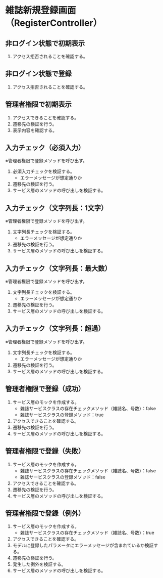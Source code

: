# 雑誌新規登録画面（RegisterController）

## 非ログイン状態で初期表示
1. アクセス拒否されることを確認する。

## 非ログイン状態で登録
1. アクセス拒否されることを確認する。

## 管理者権限で初期表示
1. アクセスできることを確認する。
1. 遷移先の検証を行う。
1. 表示内容を確認する。

## 入力チェック（必須入力）
※管理者権限で登録メソッドを呼び出す。
1. 必須入力チェックを検証する。
    - エラーメッセージが想定通りか
1. 遷移先の検証を行う。
1. サービス層のメソッドの呼び出しを検証する。

## 入力チェック（文字列長：1文字）
※管理者権限で登録メソッドを呼び出す。
1. 文字列長チェックを検証する。
    - エラーメッセージが想定通りか
1. 遷移先の検証を行う。
1. サービス層のメソッドの呼び出しを検証する。

## 入力チェック（文字列長：最大数）
※管理者権限で登録メソッドを呼び出す。
1. 文字列長チェックを検証する。
    - エラーメッセージが想定通りか
1. 遷移先の検証を行う。
1. サービス層のメソッドの呼び出しを検証する。

## 入力チェック（文字列長：超過）
※管理者権限で登録メソッドを呼び出す。
1. 文字列長チェックを検証する。
    - エラーメッセージが想定通りか
1. 遷移先の検証を行う。
1. サービス層のメソッドの呼び出しを検証する。

## 管理者権限で登録（成功）
1. サービス層のモックを作成する。
    - 雑誌サービスクラスの存在チェックメソッド（雑誌名、号数）：false
    - 雑誌サービスクラスの登録メソッド：true
1. アクセスできることを確認する。
1. 遷移先の検証を行う。
1. サービス層のメソッドの呼び出しを検証する。

## 管理者権限で登録（失敗）
1. サービス層のモックを作成する。
    - 雑誌サービスクラスの存在チェックメソッド（雑誌名、号数）：false
    - 雑誌サービスクラスの登録メソッド：false
1. アクセスできることを確認する。
1. 遷移先の検証を行う。
1. サービス層のメソッドの呼び出しを検証する。

## 管理者権限で登録（例外）
1. サービス層のモックを作成する。
    - 雑誌サービスクラスの存在チェックメソッド（雑誌名、号数）：true
1. アクセスできることを確認する。
1. モデルに登録したパラメータにエラーメッセージが含まれているか検証する。
1. 遷移先の検証を行う。
1. 発生した例外を検証する。
1. サービス層のメソッドの呼び出しを検証する。
